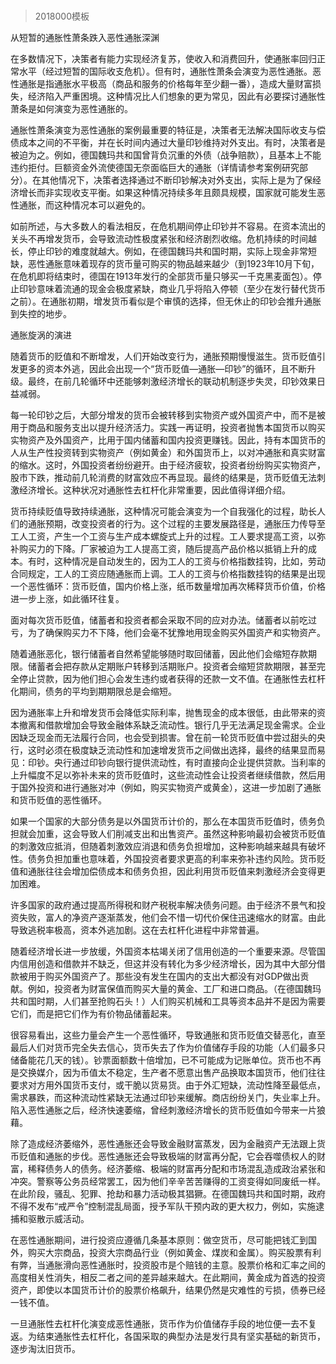 # 
> 2018000模板


从短暂的通胀性萧条跌入恶性通胀深渊


在多数情况下，决策者有能力实现经济复苏，使收入和消费回升，使通胀率回归正常水平（经过短暂的国际收支危机）。但有时，通胀性萧条会演变为恶性通胀。恶性通胀是指通胀水平极高（商品和服务的价格每年至少翻一番），造成大量财富损失，经济陷入严重困境。这种情况比人们想象的更为常见，因此有必要探讨通胀性萧条是如何演变为恶性通胀的。

通胀性萧条演变为恶性通胀的案例最重要的特征是，决策者无法解决国际收支与偿债成本之间的不平衡，并在长时间内通过大量印钞维持对外支出。有时，决策者是被迫为之。例如，德国魏玛共和国曾背负沉重的外债（战争赔款），且基本上不能违约拒付。巨额资金外流使德国无奈面临巨大的通胀（详情请参考案例研究部分）。在其他情况下，决策者选择通过不断印钞解决对外支出，实际上是为了保经济增长而非实现收支平衡。如果这种情况持续多年且颇具规模，国家就可能发生恶性通胀，而这种情况本可以避免的。

如前所述，与大多数人的看法相反，在危机期间停止印钞并不容易。在资本流出的关头不再增发货币，会导致流动性极度紧张和经济剧烈收缩。危机持续的时间越长，停止印钞的难度就越大。例如，在德国魏玛共和国时期，实际上现金非常短缺，恶性通胀意味着现存的货币量可购买的物品越来越少（到1923年10月下旬，在危机即将结束时，德国在1913年发行的全部货币量只够买一千克黑麦面包）。停止印钞意味着流通的现金会极度紧缺，商业几乎将陷入停顿（至少在发行替代货币之前）。在通胀初期，增发货币看似是个审慎的选择，但无休止的印钞会推升通胀到失控的地步。





通胀旋涡的演进


随着货币的贬值和不断增发，人们开始改变行为，通胀预期慢慢滋生。货币贬值引发更多的资本外逃，因此会出现一个“货币贬值—通胀—印钞”的循环，且不断升级。最终，在前几轮循环中还能够刺激经济增长的联动机制逐步失灵，印钞效果日益减弱。

每一轮印钞之后，大部分增发的货币会被转移到实物资产或外国资产中，而不是被用于商品和服务支出以提升经济活力。实践一再证明，投资者抛售本国货币以购买实物资产及外国资产，比用于国内储蓄和国内投资更赚钱。因此，持有本国货币的人从生产性投资转到实物资产（例如黄金）和外国货币上，以对冲通胀和真实财富的缩水。这时，外国投资者纷纷避开。由于经济疲软，投资者纷纷购买实物资产，股市下跌，推动前几轮消费的财富效应不再显现。最终的结果是，货币贬值无法刺激经济增长。这种状况对通胀性去杠杆化非常重要，因此值得详细介绍。





货币持续贬值导致持续通胀，这种情况可能会演变为一个自我强化的过程，助长人们的通胀预期，改变投资者的行为。这个过程的主要发展路径是，通胀压力传导至工人工资，产生一个工资与生产成本螺旋式上升的过程。工人要求提高工资，以弥补购买力的下降。厂家被迫为工人提高工资，随后提高产品价格以抵销上升的成本。有时，这种情况是自动发生的，因为工人的工资与价格指数挂钩，比如，劳动合同规定，工人的工资应随通胀而上调。工人的工资与价格指数挂钩的结果是出现一个恶性循环：货币贬值，国内价格上涨，纸币数量增加再次稀释货币价值，价格进一步上涨，如此循环往复。

面对每次货币贬值，储蓄者和投资者都会采取不同的应对办法。储蓄者以前吃过亏，为了确保购买力不下降，他们会毫不犹豫地用现金购买外国资产和实物资产。

随着通胀恶化，银行储蓄者自然希望能够随时取回储蓄，因此他们会缩短存款期限。储蓄者会把存款从定期账户转移到活期账户。投资者会缩短贷款期限，甚至完全停止贷款，因为他们担心会发生违约或者获得的还款一文不值。在通胀性去杠杆化期间，债务的平均到期期限总是会缩短。

因为通胀率上升和增发货币会降低实际利率，抛售现金的成本很低，由此带来的资本撤离和借款增加会导致金融体系缺乏流动性。银行几乎无法满足现金需求。企业因缺乏现金而无法履行合同，也会受到损害。曾在前一轮货币贬值中尝过甜头的央行，这时必须在极度缺乏流动性和加速增发货币之间做出选择，最终的结果显而易见：印钞。央行通过印钞向银行提供流动性，有时直接向企业提供贷款。当利率的上升幅度不足以弥补未来的货币贬值时，这些流动性会让投资者继续借款，然后用于国外投资和进行通胀对冲（例如，购买实物资产或黄金），这进一步加剧了通胀和货币贬值的恶性循环。

如果一个国家的大部分债务是以外国货币计价的，那么在本国货币贬值时，债务负担就会加重，这会导致人们削减支出和出售资产。虽然这种影响最初会被货币贬值的刺激效应抵消，但随着刺激效应消退和债务负担增加，这种影响越来越具有破坏性。债务负担加重也意味着，外国投资者要求更高的利率来弥补违约风险。货币贬值和通胀往往会增加偿债成本和债务负担，因此利用货币贬值来刺激经济会变得更加困难。

许多国家的政府通过提高所得税和财产税税率解决债务问题。由于经济不景气和投资失败，富人的净资产逐渐蒸发，他们会不惜一切代价保住迅速缩水的财富。由此导致逃税率极高，资本外逃加剧。这在去杠杆化进程中非常普遍。

随着经济增长进一步放缓，外国资本枯竭关闭了信用创造的一个重要来源。尽管国内信用创造和借款并不缺乏，但这并没有转化为多少经济增长，因为其中大部分借款被用于购买外国资产了。那些没有发生在国内的支出大都没有对GDP做出贡献。例如，投资者为财富保值而购买大量的黄金、工厂和进口商品。（在德国魏玛共和国时期，人们甚至抢购石头！）人们购买机械和工具等资本品并不是因为需要它们，而是把它们作为有价物品储蓄起来。

很容易看出，这些力量会产生一个恶性循环，导致通胀和货币贬值交替恶化，直至最后人们对货币完全失去信心，货币失去了作为价值储存手段的功能（人们最多只储备能花几天的钱）。钞票面额数十倍增加，已不可能成为记账单位。货币也不再是交换媒介，因为币值太不稳定，生产者不愿意出售产品换取本国货币，他们往往要求对方用外国货币支付，或干脆以货易货。由于外汇短缺，流动性降至最低点，需求暴跌，而这种流动性紧缺无法通过印钞来缓解。商店纷纷关门，失业率上升。陷入恶性通胀之后，经济快速萎缩，曾经刺激经济增长的货币贬值如今带来一片狼藉。

除了造成经济萎缩外，恶性通胀还会导致金融财富蒸发，因为金融资产无法跟上货币贬值和通胀的步伐。恶性通胀还会导致极端的财富再分配，它会吞噬债权人的财富，稀释债务人的债务。经济萎缩、极端的财富再分配和市场混乱造成政治紧张和冲突。警察等公务员经常罢工，因为他们辛辛苦苦赚得的工资变得如同废纸一样。在此阶段，骚乱、犯罪、抢劫和暴力活动极其猖獗。在德国魏玛共和国时期，政府不得不发布“戒严令”控制混乱局面，授予军队干预内政的更大权力，例如，实施逮捕和驱散示威活动。

在恶性通胀期间，进行投资应遵循几条基本原则：做空货币，尽可能把钱汇到国外，购买大宗商品，投资大宗商品行业（例如黄金、煤炭和金属）。购买股票有利有弊，当通胀滑向恶性通胀时，投资股市是个赔钱的主意。股票价格和汇率之间的高度相关性消失，相反二者之间的差异越来越大。在此期间，黄金成为首选的投资资产，即使以本国货币计价的股票价格飙升，结果仍然是灾难性的亏损，债券已经一钱不值。

一旦通胀性去杠杆化演变成恶性通胀，货币作为价值储存手段的地位便一去不复返。为结束通胀性去杠杆化，各国采取的典型办法是发行具有坚实基础的新货币，逐步淘汰旧货币。




